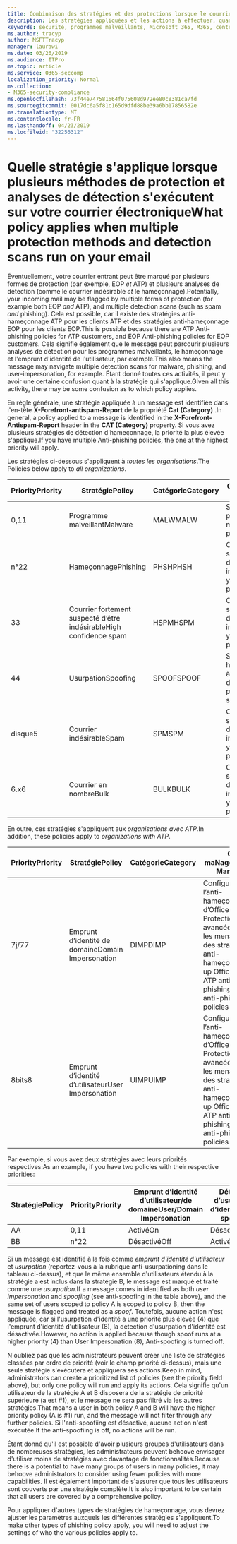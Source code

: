 ```yaml
---
title: Combinaison des stratégies et des protections lorsque le courrier est marqué par un indicateur rouge
description: Les stratégies appliquées et les actions à effectuer, quand le courrier électronique est marqué comme programme malveillant, courrier indésirable, courrier indésirable à confiance élevée, hameçonnage et en bloc par EOP et/ou ATP.
keywords: sécurité, programmes malveillants, Microsoft 365, M365, centre de sécurité, ATP, Windows Defender ATP, Office 365 ATP, Azure ATP
ms.author: tracyp
author: MSFTTracyp
manager: laurawi
ms.date: 03/26/2019
ms.audience: ITPro
ms.topic: article
ms.service: O365-seccomp
localization_priority: Normal
ms.collection:
- M365-security-compliance
ms.openlocfilehash: 73f44e747581664f075608d972ee80c8381ca7fd
ms.sourcegitcommit: 0017dc6a5f81c165d9dfd88be39a6bb17856582e
ms.translationtype: MT
ms.contentlocale: fr-FR
ms.lasthandoff: 04/23/2019
ms.locfileid: "32256312"
---
```

# <a name="what-policy-applies-when-multiple-protection-methods-and-detection-scans-run-on-your-email"></a><span data-ttu-id="0aeda-104">Quelle stratégie s'applique lorsque plusieurs méthodes de protection et analyses de détection s'exécutent sur votre courrier électronique</span><span class="sxs-lookup"><span data-stu-id="0aeda-104">What policy applies when multiple protection methods and detection scans run on your email</span></span>

<span data-ttu-id="0aeda-105">Éventuellement, votre courrier entrant peut être marqué par plusieurs formes de protection (par exemple, EOP *et* ATP) et plusieurs analyses de détection (comme le courrier indésirable *et* le hameçonnage).</span><span class="sxs-lookup"><span data-stu-id="0aeda-105">Potentially, your incoming mail may be flagged by multiple forms of protection (for example both EOP *and* ATP), and multiple detection scans (such as spam *and* phishing).</span></span> <span data-ttu-id="0aeda-106">Cela est possible, car il existe des stratégies anti-hameçonnage ATP pour les clients ATP et des stratégies anti-hameçonnage EOP pour les clients EOP.</span><span class="sxs-lookup"><span data-stu-id="0aeda-106">This is possible because there are ATP Anti-phishing policies for ATP customers, and EOP Anti-phishing policies for EOP customers.</span></span> <span data-ttu-id="0aeda-107">Cela signifie également que le message peut parcourir plusieurs analyses de détection pour les programmes malveillants, le hameçonnage et l'emprunt d'identité de l'utilisateur, par exemple.</span><span class="sxs-lookup"><span data-stu-id="0aeda-107">This also means the message may navigate multiple detection scans for malware, phishing, and user-impersonation, for example.</span></span> <span data-ttu-id="0aeda-108">Étant donné toutes ces activités, il peut y avoir une certaine confusion quant à la stratégie qui s'applique.</span><span class="sxs-lookup"><span data-stu-id="0aeda-108">Given all this activity, there may be some confusion as to which policy applies.</span></span>

<span data-ttu-id="0aeda-109">En règle générale, une stratégie appliquée à un message est identifiée dans l'en-tête **X-Forefront-antispam-Report** de la propriété **Cat (Category)** .</span><span class="sxs-lookup"><span data-stu-id="0aeda-109">In general, a policy applied to a message is identified in the **X-Forefront-Antispam-Report** header in the **CAT (Category)** property.</span></span> <span data-ttu-id="0aeda-110">Si vous avez plusieurs stratégies de détection d'hameçonnage, la priorité la plus élevée s'applique.</span><span class="sxs-lookup"><span data-stu-id="0aeda-110">If you have multiple Anti-phishing policies, the one at the highest priority will apply.</span></span>

<span data-ttu-id="0aeda-111">Les stratégies ci-dessous s'appliquent à _toutes les organisations_.</span><span class="sxs-lookup"><span data-stu-id="0aeda-111">The Policies below apply to _all organizations_.</span></span>

|<span data-ttu-id="0aeda-112">Priority</span><span class="sxs-lookup"><span data-stu-id="0aeda-112">Priority</span></span> |<span data-ttu-id="0aeda-113">Stratégie</span><span class="sxs-lookup"><span data-stu-id="0aeda-113">Policy</span></span>  |<span data-ttu-id="0aeda-114">Catégorie</span><span class="sxs-lookup"><span data-stu-id="0aeda-114">Category</span></span>  |<span data-ttu-id="0aeda-115">Où maNaged</span><span class="sxs-lookup"><span data-stu-id="0aeda-115">Where Managed</span></span> |
|---------|---------|---------|---------|
|<span data-ttu-id="0aeda-116">0,1</span><span class="sxs-lookup"><span data-stu-id="0aeda-116">1</span></span>     | <span data-ttu-id="0aeda-117">Programme malveillant</span><span class="sxs-lookup"><span data-stu-id="0aeda-117">Malware</span></span>      | <span data-ttu-id="0aeda-118">MALW</span><span class="sxs-lookup"><span data-stu-id="0aeda-118">MALW</span></span>      | <span data-ttu-id="0aeda-119">Stratégie anti-programme malveillant</span><span class="sxs-lookup"><span data-stu-id="0aeda-119">Malware policy</span></span>   |
|<span data-ttu-id="0aeda-120">n°2</span><span class="sxs-lookup"><span data-stu-id="0aeda-120">2</span></span>     | <span data-ttu-id="0aeda-121">Hameçonnage</span><span class="sxs-lookup"><span data-stu-id="0aeda-121">Phishing</span></span>     | <span data-ttu-id="0aeda-122">PHSH</span><span class="sxs-lookup"><span data-stu-id="0aeda-122">PHSH</span></span>     | <span data-ttu-id="0aeda-123">Configuration de vos stratégies de filtrage du courrier indésirable</span><span class="sxs-lookup"><span data-stu-id="0aeda-123">Configure your spam filter policies</span></span>     |
|<span data-ttu-id="0aeda-124">3</span><span class="sxs-lookup"><span data-stu-id="0aeda-124">3</span></span>     | <span data-ttu-id="0aeda-125">Courrier fortement suspecté d’être indésirable</span><span class="sxs-lookup"><span data-stu-id="0aeda-125">High confidence spam</span></span>      | <span data-ttu-id="0aeda-126">HSPM</span><span class="sxs-lookup"><span data-stu-id="0aeda-126">HSPM</span></span>        | <span data-ttu-id="0aeda-127">Configuration de vos stratégies de filtrage du courrier indésirable</span><span class="sxs-lookup"><span data-stu-id="0aeda-127">Configure your spam filter policies</span></span>        |
|<span data-ttu-id="0aeda-128">4</span><span class="sxs-lookup"><span data-stu-id="0aeda-128">4</span></span>     | <span data-ttu-id="0aeda-129">Usurpation</span><span class="sxs-lookup"><span data-stu-id="0aeda-129">Spoofing</span></span>        | <span data-ttu-id="0aeda-130">SPOOF</span><span class="sxs-lookup"><span data-stu-id="0aeda-130">SPOOF</span></span>        | <span data-ttu-id="0aeda-131">Stratégie anti-hameçonnage, aide à l'usurpation d'identité</span><span class="sxs-lookup"><span data-stu-id="0aeda-131">Anti-phishing policy, spoof intelligence</span></span>        |
|<span data-ttu-id="0aeda-132">disque</span><span class="sxs-lookup"><span data-stu-id="0aeda-132">5</span></span>     | <span data-ttu-id="0aeda-133">Courrier indésirable</span><span class="sxs-lookup"><span data-stu-id="0aeda-133">Spam</span></span>         | <span data-ttu-id="0aeda-134">SPM</span><span class="sxs-lookup"><span data-stu-id="0aeda-134">SPM</span></span>         | <span data-ttu-id="0aeda-135">Configuration de vos stratégies de filtrage du courrier indésirable</span><span class="sxs-lookup"><span data-stu-id="0aeda-135">Configure your spam filter policies</span></span>         |
|<span data-ttu-id="0aeda-136">6.x</span><span class="sxs-lookup"><span data-stu-id="0aeda-136">6</span></span>     | <span data-ttu-id="0aeda-137">Courrier en nombre</span><span class="sxs-lookup"><span data-stu-id="0aeda-137">Bulk</span></span>         | <span data-ttu-id="0aeda-138">BULK</span><span class="sxs-lookup"><span data-stu-id="0aeda-138">BULK</span></span>        | <span data-ttu-id="0aeda-139">Configuration de vos stratégies de filtrage du courrier indésirable</span><span class="sxs-lookup"><span data-stu-id="0aeda-139">Configure your spam filter policies</span></span>         |

<span data-ttu-id="0aeda-140">En outre, ces stratégies s'appliquent aux _organisations avec ATP_.</span><span class="sxs-lookup"><span data-stu-id="0aeda-140">In addition, these policies apply to _organizations with ATP_.</span></span>

|<span data-ttu-id="0aeda-141">Priority</span><span class="sxs-lookup"><span data-stu-id="0aeda-141">Priority</span></span> |<span data-ttu-id="0aeda-142">Stratégie</span><span class="sxs-lookup"><span data-stu-id="0aeda-142">Policy</span></span>  |<span data-ttu-id="0aeda-143">Catégorie</span><span class="sxs-lookup"><span data-stu-id="0aeda-143">Category</span></span>  |<span data-ttu-id="0aeda-144">Où maNaged</span><span class="sxs-lookup"><span data-stu-id="0aeda-144">Where Managed</span></span> |
|---------|---------|---------|---------|
|<span data-ttu-id="0aeda-145">7j/7</span><span class="sxs-lookup"><span data-stu-id="0aeda-145">7</span></span>     | <span data-ttu-id="0aeda-146">Emprunt d’identité de domaine</span><span class="sxs-lookup"><span data-stu-id="0aeda-146">Domain Impersonation</span></span>         | <span data-ttu-id="0aeda-147">DIMP</span><span class="sxs-lookup"><span data-stu-id="0aeda-147">DIMP</span></span>         | <span data-ttu-id="0aeda-148">Configuration de l’anti-hameçonnage d’Office 365 – Protection avancée contre les menaces et des stratégies anti-hameçonnage</span><span class="sxs-lookup"><span data-stu-id="0aeda-148">Set up Office 365 ATP anti-phishing and anti-phishing policies</span></span>        |
|<span data-ttu-id="0aeda-149">8bits</span><span class="sxs-lookup"><span data-stu-id="0aeda-149">8</span></span>     | <span data-ttu-id="0aeda-150">Emprunt d’identité d’utilisateur</span><span class="sxs-lookup"><span data-stu-id="0aeda-150">User Impersonation</span></span>        | <span data-ttu-id="0aeda-151">UIMP</span><span class="sxs-lookup"><span data-stu-id="0aeda-151">UIMP</span></span>         | <span data-ttu-id="0aeda-152">Configuration de l’anti-hameçonnage d’Office 365 – Protection avancée contre les menaces et des stratégies anti-hameçonnage</span><span class="sxs-lookup"><span data-stu-id="0aeda-152">Set up Office 365 ATP anti-phishing and anti-phishing policies</span></span>         |

<span data-ttu-id="0aeda-153">Par exemple, si vous avez deux stratégies avec leurs priorités respectives:</span><span class="sxs-lookup"><span data-stu-id="0aeda-153">As an example, if you have two policies with their respective priorities:</span></span>

|<span data-ttu-id="0aeda-154">Stratégie</span><span class="sxs-lookup"><span data-stu-id="0aeda-154">Policy</span></span>  |<span data-ttu-id="0aeda-155">Priority</span><span class="sxs-lookup"><span data-stu-id="0aeda-155">Priority</span></span>  |<span data-ttu-id="0aeda-156">Emprunt d’identité d’utilisateur/de domaine</span><span class="sxs-lookup"><span data-stu-id="0aeda-156">User/Domain Impersonation</span></span>  |<span data-ttu-id="0aeda-157">Détection d’usurpation d’identité</span><span class="sxs-lookup"><span data-stu-id="0aeda-157">Anti-spoofing</span></span>  |
|---------|---------|---------|---------|
|<span data-ttu-id="0aeda-158">A</span><span class="sxs-lookup"><span data-stu-id="0aeda-158">A</span></span>     | <span data-ttu-id="0aeda-159">0,1</span><span class="sxs-lookup"><span data-stu-id="0aeda-159">1</span></span>        | <span data-ttu-id="0aeda-160">Activé</span><span class="sxs-lookup"><span data-stu-id="0aeda-160">On</span></span>        |<span data-ttu-id="0aeda-161">Désactivé</span><span class="sxs-lookup"><span data-stu-id="0aeda-161">Off</span></span>         |
|<span data-ttu-id="0aeda-162">B</span><span class="sxs-lookup"><span data-stu-id="0aeda-162">B</span></span>     | <span data-ttu-id="0aeda-163">n°2</span><span class="sxs-lookup"><span data-stu-id="0aeda-163">2</span></span>        | <span data-ttu-id="0aeda-164">Désactivé</span><span class="sxs-lookup"><span data-stu-id="0aeda-164">Off</span></span>        | <span data-ttu-id="0aeda-165">Activé</span><span class="sxs-lookup"><span data-stu-id="0aeda-165">On</span></span>        |

<span data-ttu-id="0aeda-166">Si un message est identifié à la fois comme _emprunt d'identité d'utilisateur_ et _usurpation_ (reportez-vous à la rubrique anti-usurpationing dans le tableau ci-dessus), et que le même ensemble d'utilisateurs étendu à la stratégie a est inclus dans la stratégie B, le message est marqué et traité comme une _usurpation_.</span><span class="sxs-lookup"><span data-stu-id="0aeda-166">If a message comes in identified as both _user impersonation_ and _spoofing_ (see anti-spoofing in the table above), and the same set of users scoped to policy A is scoped to policy B, then the message is flagged and treated as a _spoof_.</span></span> <span data-ttu-id="0aeda-167">Toutefois, aucune action n'est appliquée, car si l'usurpation d'identité a une priorité plus élevée (4) que l'emprunt d'identité d'utilisateur (8), la détection d'usurpation d'identité est désactivée.</span><span class="sxs-lookup"><span data-stu-id="0aeda-167">However, no action is applied because though spoof runs at a higher priority (4) than User Impersonation (8), Anti-spoofing is turned off.</span></span>

<span data-ttu-id="0aeda-168">N'oubliez pas que les administrateurs peuvent créer une liste de stratégies classées par ordre de priorité (voir le champ priorité ci-dessus), mais une seule stratégie s'exécutera et appliquera ses actions.</span><span class="sxs-lookup"><span data-stu-id="0aeda-168">Keep in mind, administrators can create a prioritized list of policies (see the priority field above), but only one policy will run and apply its actions.</span></span> <span data-ttu-id="0aeda-169">Cela signifie qu'un utilisateur de la stratégie A et B disposera de la stratégie de priorité supérieure (a est #1), et le message ne sera pas filtré via les autres stratégies.</span><span class="sxs-lookup"><span data-stu-id="0aeda-169">That means a user in both policy A and B will have the higher priority policy (A is #1) run, and the message will not filter through any further policies.</span></span> <span data-ttu-id="0aeda-170">Si l'anti-spoofiing est désactivé, aucune action n'est exécutée.</span><span class="sxs-lookup"><span data-stu-id="0aeda-170">If the anti-spoofiing is off, no actions will be run.</span></span>

<span data-ttu-id="0aeda-171">Étant donné qu'il est possible d'avoir plusieurs groupes d'utilisateurs dans de nombreuses stratégies, les administrateurs peuvent behoove envisager d'utiliser moins de stratégies avec davantage de fonctionnalités.</span><span class="sxs-lookup"><span data-stu-id="0aeda-171">Because there is a potential to have many groups of users in many policies, it may behoove administrators to consider using fewer policies with more capabilities.</span></span> <span data-ttu-id="0aeda-172">Il est également important de s'assurer que tous les utilisateurs sont couverts par une stratégie complète.</span><span class="sxs-lookup"><span data-stu-id="0aeda-172">It is also important to be certain that all users are covered by a comprehensive policy.</span></span>

<span data-ttu-id="0aeda-173">Pour appliquer d'autres types de stratégies de hameçonnage, vous devrez ajuster les paramètres auxquels les différentes stratégies s'appliquent.</span><span class="sxs-lookup"><span data-stu-id="0aeda-173">To make other types of phishing policy apply, you will need to adjust the settings of who the various policies apply to.</span></span>



